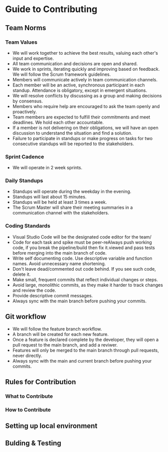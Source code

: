 # Guide to Contributing

## Team Norms

### Team Values

* We will work together to achieve the best results, valuing each other's input and expertise.
* All team communication and decisions are open and shared.
* We work in sprints, iterating quickly and improving based on feedback. We will follow the Scrum framework guidelines.
* Members will communicate actively in team communication channels.
* Each member will be an active, synchronous participant in each standup. Attendance is obligatory, except in emergent situations.
* We will resolve conflicts by discussing as a group and making decisions by consensus.
* Members who require help are encouraged to ask the team openly and proactively.
* Team members are expected to fulfill their commitments and meet deadlines. We hold each other accountable.
* If a member is not delivering on their obligations, we will have an open discussion to understand the situation and find a solution.
* Failure to participate in standups or make progress on tasks for two consecutive standups will be reported to the stakeholders.

### Sprint Cadence

* We will operate in 2 week sprints.

### Daily Standups

* Standups will operate during the weekday in the evening.
* Standups will last about 15 minutes.
* Standups will be held at least 3 times a week.
* The Scrum Master will share their meeting summaries in a communication channel with the stakeholders.

### Coding Standards

* Visual Studio Code will be the designated code editor for the team/
* Code for each task and spike must be peer-reAlways push working code, if you break the pipeline/build then fix it.viewed and pass tests before merging into the main branch of code.
* Write self documenting code. Use descriptive variable and function names. Avoid unnecessary name shortening.
* Don't leave dead/commented out code behind. If you see such code, delete it.
* Make small, frequent commits that reflect individual changes or steps.
* Avoid large, monolithic commits, as they make it harder to track changes and review the code.
* Provide descriptive commit messages.
* Always sync with the main branch before pushing your commits.

## Git workflow

* We will follow the feature branch workflow.
* A branch will be created for each new feature.
* Once a feature is declared complete by the developer, they will open a pull request to the main branch, and add a reviwer.
* Features will only be merged to the main branch through pull requests, never directly.
* Always sync with the main and current branch before pushing your commits.

## Rules for Contribution

### What to Contribute

### How to Contribute

## Setting up local environment

## Bulding & Testing
